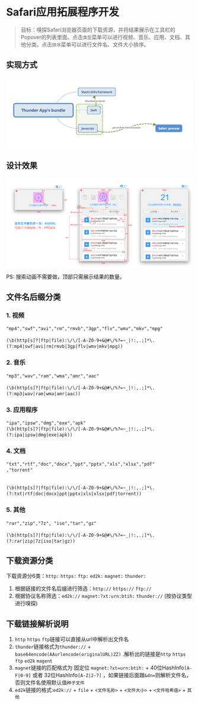 # Safari应用拓展程序开发

> 目标：嗅探Safari浏览器页面的下载资源，并将结果展示在工具栏的Popover的列表里面。点击`类型`菜单可以进行视频、音乐、应用、文档、其他分类。点击`排序`菜单可以进行文件名、文件大小排序。

## 实现方式
![实现方式](images/workflow.png)

## 设计效果

![preview](images/preview.png)

PS: 搜索动画不需要做，顶部只需展示结果的数量。


## 文件名后缀分类

### 1. 视频

```
"mp4","swf","avi","rm","rmvb","3gp","flv","wmv","mkv","mpg"

(\b(http[s]?|ftp|file):\/\/[-A-Z0-9+&@#\/%?=~_|!:,.;]*\.(?:mp4|swf|avi|rm|rmvb|3gp|flv|wmv|mkv|mpg))
```

### 2. 音乐

```
"mp3","wav","ram","wma","amr","aac"

(\b(http[s]?|ftp|file):\/\/[-A-Z0-9+&@#\/%?=~_|!:,.;]*\.(?:mp3|wav|ram|wma|amr|aac))

```

### 3. 应用程序

```
"ipa","ipsw","dmg","exe","apk"
(\b(http[s]?|ftp|file):\/\/[-A-Z0-9+&@#\/%?=~_|!:,.;]*\.(?:ipa|ipsw|dmg|exe|apk))

```

### 4. 文档

```
"txt","rtf","doc","docx","ppt","pptx","xls","xlsx","pdf"
,"torrent"


(\b(http[s]?|ftp|file):\/\/[-A-Z0-9+&@#\/%?=~_|!:,.;]*\.(?:txt|rtf|doc|docx|ppt|pptx|xls|xlsx|pdf|torrent))

```

### 5. 其他
```
"rar","zip","7z", "iso","tar","gz"

(\b(http[s]?|ftp|file):\/\/[-A-Z0-9+&@#\/%?=~_|!:,.;]*\.(?:rar|zip|7z|iso|tar|gz))
```


## 下载资源分类
下载资源分6类：`http:` `https:` `ftp:` `ed2k:` `magnet:`  `thunder:`

1. 根据链接的文件名后缀进行筛选：`http://` `https://` `ftp://`
2. 根据协议名称筛选：`ed2k://`  `magnet:?xt:urn:btih:`  `thunder://` (按协议类型进行嗅探)


## 下载链接解析说明

1. `http` `https` `ftp`链接可以直接从url中解析出文件名
2. `thunder`链接格式为`thunder://` + `base64encode(AAurlencode(originalURL)ZZ)` .解析出的链接是`http` `https` `ftp` `ed2k` `magent`
3. `magnet`链接的匹配格式为 固定位 `magnet:?xt=urn:btih:` + 40位HashInfo`[A-F|0-9]` 或者 32位HashInfo`[A-Z|2-7]` ，如果链接后面跟`&dn=`则解析文件名，否则文件名使用默认值`种子文件`
4. `ed2k`链接的格式:`ed2k://` + `file` + `<文件名称>` + `<文件大小>` + `<文件哈希值>` + `其他`
